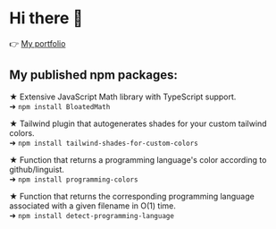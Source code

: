# Hi there 👋

👉 [My portfolio](https://lorenzobloedow.com) 

<!-- [My developerlookup](https://developerlookup.com/LorenzoBloedow) -->

## My published npm packages:

★ Extensive JavaScript Math library with TypeScript support.</br>
➜ `npm install BloatedMath`

★ Tailwind plugin that autogenerates shades for your custom tailwind colors.</br>
➜ `npm install tailwind-shades-for-custom-colors`

★ Function that returns a programming language's color according to github/linguist.</br>
➜ `npm install programming-colors`

★ Function that returns the corresponding programming language associated with a given filename in O(1) time.</br>
➜ `npm install detect-programming-language`
